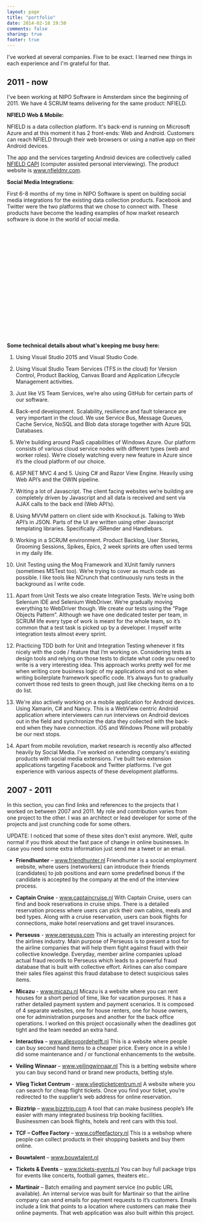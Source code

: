 ```yaml
---
layout: page
title: "portfolio"
date: 2014-02-18 19:50
comments: false
sharing: true
footer: true
---
```


I've worked at several companies. Five to be exact. I learned new things in each experience and I'm grateful for that.

<h2 class="title">2011 - now</h2>
I've been working at NIPO Software in Amsterdam since the beginning of 2011. We have 4 SCRUM teams delivering for the same product: NFIELD.

**NFIELD Web & Mobile:**

NFIELD is a data collection platform. It's back-end is running on Microsoft Azure and at this moment it has 2 front-ends: Web and Android. Customers can reach NFIELD through their web browsers or using a native app on their Android devices.

The app and the services targeting Android devices are collectively called <a href="http://www.nfieldmr.com/" target="_blank">NFIELD CAPI</a> (computer assisted personal interviewing). The product website is <a href="http://www.nfieldmr.com/" target="_blank">www.nfieldmr.com</a>.

**Social Media Integrations:**

First 6-8 months of my time in NIPO Software is spent on building social media integrations for the existing data collection products. Facebook and Twitter were the two platforms that we chose to connect with. These products have become the leading examples of how market research software is done in the world of social media.

<p>
<object>
<param name="movie" value="http://www.youtube.com/v/kvKxhK1PRUk&amp;fs=1&amp;rel=0&amp;enablejsapi=1&amp;color1=0x666666&amp;color2=0xEFEFEF">
<param name="allowFullScreen" value="true">
<param name="allowscriptaccess" value="always">
<param name="wmode" value="transparent">
<embed src="http://www.youtube.com/v/kvKxhK1PRUk&amp;fs=1&amp;rel=0&amp;enablejsapi=1&amp;color1=0x666666&amp;color2=0xEFEFEF" type="application/x-shockwave-flash" wmode="transparent" allowscriptaccess="always" allowfullscreen="true" width="467" height="290">
</object>
</p>

__Some technical details about what's keeping me busy here:__

1. Using Visual Studio 2015 and Visual Studio Code.

2. Using Visual Studio Team Services (TFS in the cloud) for Version Control, Product Backlog, Canvas Board and Application Lifecycle Management activities.

3. Just like VS Team Services, we’re also using GitHub for certain parts of our software.

4. Back-end development. Scalability, resilience and fault tolerance are very important in the cloud. We use Service Bus, Message Queues, Cache Service, NoSQL and Blob data storage together with Azure SQL Databases.

5. We’re building around PaaS capabilities of Windows Azure. Our platform consists of various cloud service nodes with different types (web and worker roles). We’re closely watching every new feature in Azure since it’s the cloud platform of our choice.

6. ASP.NET MVC 4 and 5. Using C# and Razor View Engine. Heavily using Web API’s and the OWIN pipeline.

7. Writing a lot of Javascript. The client facing websites we’re building are completely driven by Javascript and all data is received and sent via AJAX calls to the back end (Web API’s).

7. Using MVVM pattern on client side with Knockout.js. Talking to Web API’s in JSON. Parts of the UI are written using other Javascript templating libraries. Specifically JSRender and Handlebars.

8. Working in a SCRUM environment. Product Backlog, User Stories, Grooming Sessions, Spikes, Epics, 2 week sprints are often used terms in my daily life.

9. Unit Testing using the Moq Framework and XUnit family runners (sometimes MSTest too). We’re trying to cover as much code as possible. I like tools like NCrunch that continuously runs tests in the background as I write code.

10. Apart from Unit Tests we also create Integration Tests. We’re using both Selenium IDE and Selenium WebDriver. We’re gradually moving everything to WebDriver though. We create our tests using the “Page Objects Pattern”. Although we have one dedicated tester per team, in SCRUM life every type of work is meant for the whole team, so it’s common that a test task is picked up by a developer. I myself write integration tests almost every sprint.

11. Practicing TDD both for Unit and Integration Testing whenever it fits nicely with the code / feature that I’m working on. Considering tests as design tools and relying on those tests to dictate what code you need to write is a very interesting idea. This approach works pretty well for me when writing core business logic of my applications and not so when writing boilerplate framework specific code. It’s always fun to gradually convert those red tests to green though, just like checking items on a to do list.

12. We're also actively working on a mobile application for Android devices. Using Xamarin, C# and Nancy. This is a WebView centric Android application where interviewers can run interviews on Android devices out in the field and synchronize the data they collected with the back-end when they have connection. iOS and Windows Phone will probably be our next stops.

13. Apart from mobile revolution, market research is recently also affected heavily by Social Media. I’ve worked on extending company's existing products with social media extensions. I’ve built two extension applications targeting Facebook and Twitter platforms. I’ve got experience with various aspects of these development platforms.


<h2 class="title">2007 - 2011</h2>

In this section, you can find links and references to the projects that I worked on between 2007 and 2011. My role and contribution varies from one project to the other. I was an architect or lead developer for some of the projects and just crunching code for some others.

UPDATE: I noticed that some of these sites don't exist anymore. Well, quite normal if you think about the fast pace of change in online businesses. In case you need some extra information just send me a tweet or an email.

* **Friendhunter** – <a href="http://www.friendhunter.nl" target="_blank">www.friendhunter.nl</a>
Friendhunter is a social employment website, where users (networkers) can introduce their friends (candidates) to job positions and earn some predefined bonus if the candidate is accepted by the company at the end of the interview process.

* **Captain Cruise**  - <a href="http://www.captaincruise.nl" target="_blank">www.captaincruise.nl</a>
With Captain Cruise, users can find and book reservations in cruise ships.  There is a detailed reservation process where users can pick their own cabins, meals and bed types. Along with a cruise reservation, users can book flights for connections, make hotel reservations and get travel insurances.

* **Perseuss** - <a href="http://www.perseuss.com" target="_blank">www.perseuss.com</a>
This is actually an interesting project for the airlines industry.
Main purpose of Perseuss is to present a tool for the airline companies that will help them fight against fraud with their collective knowledge.
Everyday, member airline companies upload actual fraud records to Perseuss which leads to a powerful fraud database that is built with collective effort.
Airlines can also compare their sales files against this fraud database to detect suspicious sales items.

* **Micazu** - <a href="http://www.micazu.nl" target="_blank">www.micazu.nl</a>
Micazu is a website where you can rent houses for a short period of time, like for vacation purposes.
It has a rather detailed payment system and payment scenarios.
It is composed of 4 separate websites, one for house renters, one for house owners, one for administration purposes and another for the back office operations.
I worked on this project occasionally when the deadlines got tight and the team needed an extra hand.

* **Interactiva** – <a href="http://www.allesvoordehelft.nl" target="_blank">www.allesvoordehelft.nl</a>
This is a website where people can buy second hand items to a cheaper price.
Every once in a while I did some maintenance and / or functional enhancements to the website.

* **Veiling Winnaar** – <a href="http://www.veilingwinnaar.nl" target="_blank">www.veilingwinnaar.nl</a>
This is a betting website where you can buy second hand or brand new products, betting style.

* **Vlieg Ticket Centrum** - <a href="http://www.vliegticketcentrum.nl" target="_blank">www.vliegticketcentrum.nl</a>
A website where you can search for cheap flight tickets. Once you find your ticket, you’re redirected to the supplier’s web address for online reservation.

* **Bizztrip** – <a href="http://www.bizztrip.com" target="_blank">www.bizztrip.com</a>
A tool that can make business people’s life easier with many integrated business trip booking facilities.
Businessmen can book flights, hotels and rent cars with this tool.

* **TCF – Coffee Factory** – <a href="http://www.coffeefactory.nl" target="_blank">www.coffeefactory.nl</a>
This is a webshop where people can collect products in their shopping baskets and buy them online.

* **Bouwtalent** – <a href="http://www.bouwtalent.nl" target="_blank">www.bouwtalent.nl</a>

* **Tickets & Events** – <a href="http://www.tickets-events.nl" target="_blank">www.tickets-events.nl</a>
You can buy full package trips for events like concerts, football games, theaters etc..

* **Martinair** – Batch emailing and payment service (no public URL available).
An internal service was built for Martinair so that the airline company can send emails for payment requests to it’s customers. Emails include a link that points to a location where customers can make their online payments. That web application was also built within this project.

